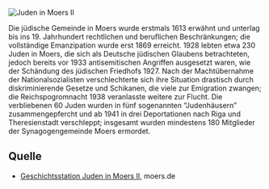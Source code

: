![Juden in Moers II](./images/moers-gs/p11.1.jpg)

Die jüdische Gemeinde in Moers wurde erstmals 1613 erwähnt und unterlag bis ins 19. Jahrhundert rechtlichen und beruflichen Beschränkungen; die vollständige Emanzipation wurde erst 1869 erreicht. 1928 lebten etwa 230 Juden in Moers, die sich als Deutsche jüdischen Glaubens betrachteten, jedoch bereits vor 1933 antisemitischen Angriffen ausgesetzt waren, wie der Schändung des jüdischen Friedhofs 1927. Nach der Machtübernahme der Nationalsozialisten verschlechterte sich ihre Situation drastisch durch diskriminierende Gesetze und Schikanen, die viele zur Emigration zwangen; die Reichspogromnacht 1938 veranlasste weitere zur Flucht. Die verbliebenen 60 Juden wurden in fünf sogenannten “Judenhäusern” zusammengepfercht und ab 1941 in drei Deportationen nach Riga und Theresienstadt verschleppt; insgesamt wurden mindestens 180 Mitglieder der Synagogengemeinde Moers ermordet.

Quelle
------

* [Geschichtsstation Juden in Moers II], moers.de

[Geschichtsstation Juden in Moers II]: https://www.moers.de/leben-moers/geschichtsstation/geschichtsstation-11-juden-moers-ii